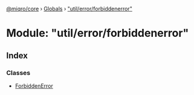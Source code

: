 [@miqro/core](../README.md) › [Globals](../globals.md) › ["util/error/forbiddenerror"](_util_error_forbiddenerror_.md)

# Module: "util/error/forbiddenerror"

## Index

### Classes

* [ForbiddenError](../classes/_util_error_forbiddenerror_.forbiddenerror.md)
